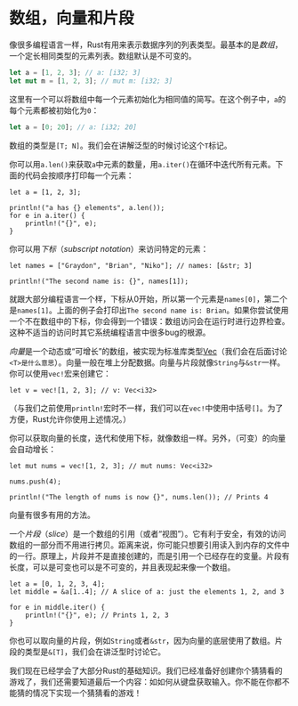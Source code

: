 # 数组，向量和片段
像很多编程语言一样，Rust有用来表示数据序列的列表类型。最基本的是*数组*，一个定长相同类型的元素列表。数组默认是不可变的。
```rust
let a = [1, 2, 3]; // a: [i32; 3]
let mut m = [1, 2, 3]; // mut m: [i32; 3]
```
这里有一个可以将数组中每一个元素初始化为相同值的简写。在这个例子中，`a`的每个元素都被初始化为`0`：
```rust
let a = [0; 20]; // a: [i32; 20]
```
数组的类型是`[T; N]`。我们会在讲解泛型的时候讨论这个`T`标记。

你可以用`a.len()`来获取`a`中元素的数量，用`a.iter()`在循环中迭代所有元素。下面的代码会按顺序打印每一个元素：
```rsut
let a = [1, 2, 3];

println!("a has {} elements", a.len());
for e in a.iter() {
    println!("{}", e);
}
```
你可以用*下标*（*subscript notation*）来访问特定的元素：
```rsut
let names = ["Graydon", "Brian", "Niko"]; // names: [&str; 3]

println!("The second name is: {}", names[1]);
```
就跟大部分编程语言一个样，下标从0开始，所以第一个元素是`names[0]`，第二个是`names[1]`。上面的例子会打印出`The second name is: Brian`。如果你尝试使用一个不在数组中的下标，你会得到一个错误：数组访问会在运行时进行边界检查。这种不适当的访问时其它系统编程语言中很多bug的根源。

*向量*是一个动态或“可增长”的数组，被实现为标准库类型[Vec<T>](http://doc.rust-lang.org/std/vec/)（我们会在后面讨论`<T>是什么意思`）。向量一般在堆上分配数据。向量与片段就像`String`与`&str`一样。你可以使用`vec!`宏来创建它：
```rsut
let v = vec![1, 2, 3]; // v: Vec<i32>
```
（与我们之前使用`println!`宏时不一样，我们可以在`vec!`中使用中括号`[]`。为了方便，Rust允许你使用上述情况。）

你可以获取向量的长度，迭代和使用下标，就像数组一样。另外，（可变）的向量会自动增长：
```rsut
let mut nums = vec![1, 2, 3]; // mut nums: Vec<i32>

nums.push(4);

println!("The length of nums is now {}", nums.len()); // Prints 4
```
向量有很多有用的方法。

一个*片段*（*slice*）是一个数组的引用（或者“视图”）。它有利于安全，有效的访问数组的一部分而不用进行拷贝。距离来说，你可能只想要引用读入到内存的文件中的一行。原理上，片段并不是直接创建的，而是引用一个已经存在的变量。片段有长度，可以是可变也可以是不可变的，并且表现起来像一个数组。
```rsut
let a = [0, 1, 2, 3, 4];
let middle = &a[1..4]; // A slice of a: just the elements 1, 2, and 3

for e in middle.iter() {
    println!("{}", e); // Prints 1, 2, 3
}
```
你也可以取向量的片段，例如`String`或者`&str`，因为向量的底层使用了数组。片段的类型是`&[T]`，我们会在讲泛型时讨论它。

我们现在已经学会了大部分Rust的基础知识。我们已经准备好创建你个猜猜看的游戏了，我们还需要知道最后一个内容：如如何从键盘获取输入。你不能在你都不能猜的情况下实现一个猜猜看的游戏！
